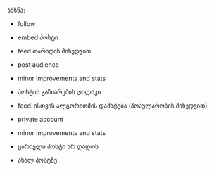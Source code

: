 
ახსნა:
- follow
- embed პოსტი
- feed თარიღის მიხედვით
- post audience
- minor improvements and stats

- პოსტის გაზიარების ღილაკი
- feed-ისთვის ალგორითმის დამატება (პოპულარობის მიხედვით)
- private account
- minor improvements and stats

- ცარიელი პოსტი არ დადოს
- ახალ პოსტზე